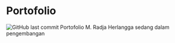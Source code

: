 # Portofolio
<img alt="GitHub last commit" src="https://img.shields.io/github/last-commit/RHcom007/portofolio?style=flat-square">
Portofolio M. Radja Herlangga sedang dalam pengembangan